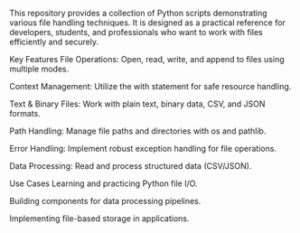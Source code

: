 This repository provides a collection of Python scripts demonstrating various file handling techniques. It is designed as a practical reference for developers, students, and professionals who want to work with files efficiently and securely.

Key Features
File Operations: Open, read, write, and append to files using multiple modes.

Context Management: Utilize the with statement for safe resource handling.

Text & Binary Files: Work with plain text, binary data, CSV, and JSON formats.

Path Handling: Manage file paths and directories with os and pathlib.

Error Handling: Implement robust exception handling for file operations.

Data Processing: Read and process structured data (CSV/JSON).

Use Cases
Learning and practicing Python file I/O.

Building components for data processing pipelines.

Implementing file-based storage in applications.
